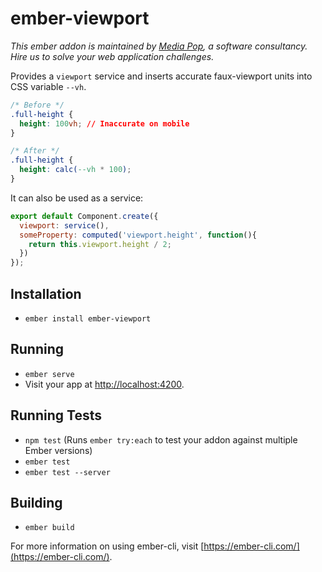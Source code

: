 # ember-viewport

*This ember addon is maintained by [Media Pop](https://www.mediapop.co), a software consultancy. Hire us to solve your web application challenges.*

Provides a `viewport` service and inserts accurate faux-viewport units into CSS variable `--vh`.

```css
/* Before */
.full-height {
  height: 100vh; // Inaccurate on mobile
}

/* After */
.full-height {
  height: calc(--vh * 100);
}
```

It can also be used as a service:

```js
export default Component.create({
  viewport: service(),
  someProperty: computed('viewport.height', function(){
    return this.viewport.height / 2;
  })
});
```

## Installation

* `ember install ember-viewport`

## Running

* `ember serve`
* Visit your app at [http://localhost:4200](http://localhost:4200).

## Running Tests

* `npm test` (Runs `ember try:each` to test your addon against multiple Ember versions)
* `ember test`
* `ember test --server`

## Building

* `ember build`

For more information on using ember-cli, visit [https://ember-cli.com/](https://ember-cli.com/).

